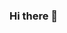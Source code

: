 ### Hi there 👋

<!--
**wobeitaoleshigexuruo/wobeitaoleshigexuruo** is a ✨ _special_ ✨ repository because its `README.md` (this file) appears on your GitHub profile.

Here are some ideas to get you started:
work
